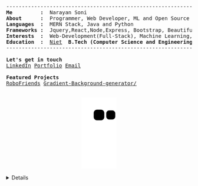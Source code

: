 <pre>
--------------------------------------------------------------------------------
<b>Me         :</b>  Narayan Soni
<b>About      :</b>  Programmer, Web Developer, ML and Open Source Enthusiast
<b>Languages  :</b>  MERN Stack, Java and Python
<b>Frameworks :</b>  Jquery,React,Node,Express, Bootstrap, Beautiful Soup and, Django
<b>Interests  :</b>  Web-Development(Full-Stack), Machine Learning, Open-Source Contribution
<b>Education  :</b>  <a href="http://www.niet.co.in/">Niet</a> <b> B.Tech (Computer Science and Engineering) (2024)</b>
--------------------------------------------------------------------------------

<b>Let's get in touch</b>
<a href="https://linkedin.com/in/narayan-soni/">LinkedIn</a> <a href="https://narayansoni.netlify.app">Portfolio</a> <a href="mailto:narayansoni954@gmail.com">Email</a>

<b>Featured Projects </b>
<a href="https://narayan954.github.io/robofriends/">RoboFriends<a> <a href="https://narayan954.github.io/Background-generator/">Gradient-Background-generator/<a> 
<!--<b>Additional:</b>
<a href="https://narayansoni.netlify.app/">Porfolio-MLH<a>  <a href="https://narayan954.github.io">narayan954.github.io<a>  <a href="https://narayan954.github.io/Learn_CODE/">Learn_CODE<a> -->
</pre>

<!--<p align="center"> 
  Visitors count:<br>
  <img src="https://profile-counter.glitch.me/narayan954/count.svg" />
</p>-->
<p align="center">
  <img src="https://github.com/narayan954/narayan954/blob/output/github-contribution-grid-snake.svg" alt="snake">
</p>
<details closed>
<p align="center">  
<img src="https://komarev.com/ghpvc/?username=narayan954" alt="V2dha" />
</p>
 <p align="center">
  <img src = "https://github-readme-stats.vercel.app/api?username=narayan954&show_icons=true&line_height=27&theme=onedark" align="center">
  <img align="right" src="https://github-readme-streak-stats.herokuapp.com/?user=narayan954&count_private=true&theme=onedark" alt="narayansoni" />
</p>

![Narayan Soni's github activity graph](https://activity-graph.herokuapp.com/graph?username=narayan954&theme=onedark)
<p align="center"> 
  Visitors count:<br>
  <img src="https://profile-counter.glitch.me/narayan954/count.svg" />
</p>

</details>

<!--![Waves](./assets/bottom-header.svg)-->
